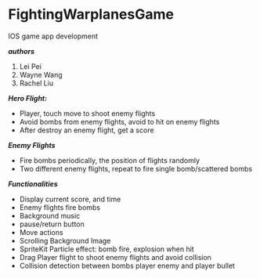 # FightingWarplanesGame
IOS game app development

**_authors_**
1. Lei Pei
2. Wayne Wang
3. Rachel Liu

**_Hero Flight:_**

* Player, touch move to shoot enemy flights
* Avoid bombs from enemy flights, avoid to hit on enemy flights
* After destroy an enemy flight, get a score

**_Enemy Flights_**

* Fire bombs periodically, the position of flights randomly
* Two different enemy flights, repeat to fire single bomb/scattered bombs

**_Functionalities_**

* Display current score, and time
* Enemy flights fire bombs
* Background music
* pause/return button
* Move actions
* Scrolling Background Image 
* SpriteKit Particle effect: bomb fire, explosion when hit
* Drag Player flight to shoot enemy flights and avoid collision
* Collision detection between bombs player enemy and player bullet


